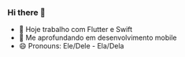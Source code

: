 ### Hi there 👋

- 🔭 Hoje trabalho com Flutter e Swift
- 🌱 Me aprofundando em desenvolvimento mobile
- 😄 Pronouns: Ele/Dele - Ela/Dela

